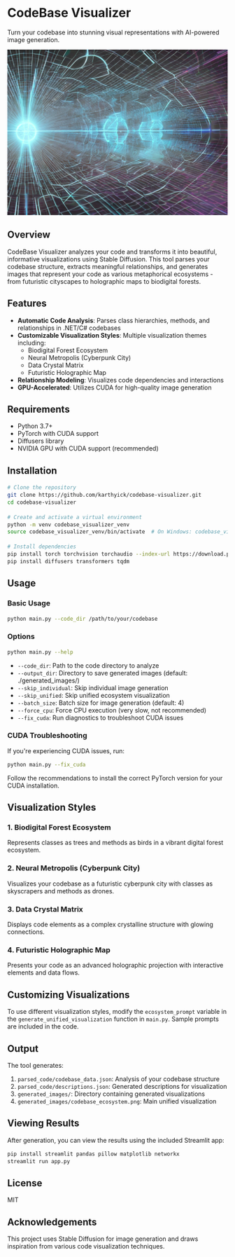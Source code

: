 # CodeBase Visualizer

Turn your codebase into stunning visual representations with AI-powered image generation.

![Codebase Visualization Example](./generated_images/codebase_ecosystem.png)

## Overview

CodeBase Visualizer analyzes your code and transforms it into beautiful, informative visualizations using Stable Diffusion. This tool parses your codebase structure, extracts meaningful relationships, and generates images that represent your code as various metaphorical ecosystems - from futuristic cityscapes to holographic maps to biodigital forests.

## Features

- **Automatic Code Analysis**: Parses class hierarchies, methods, and relationships in .NET/C# codebases
- **Customizable Visualization Styles**: Multiple visualization themes including:
  - Biodigital Forest Ecosystem
  - Neural Metropolis (Cyberpunk City)
  - Data Crystal Matrix
  - Futuristic Holographic Map
- **Relationship Modeling**: Visualizes code dependencies and interactions
- **GPU-Accelerated**: Utilizes CUDA for high-quality image generation

## Requirements

- Python 3.7+
- PyTorch with CUDA support
- Diffusers library
- NVIDIA GPU with CUDA support (recommended)

## Installation

```bash
# Clone the repository
git clone https://github.com/karthyick/codebase-visualizer.git
cd codebase-visualizer

# Create and activate a virtual environment
python -m venv codebase_visualizer_venv
source codebase_visualizer_venv/bin/activate  # On Windows: codebase_visualizer_venv\Scripts\activate

# Install dependencies
pip install torch torchvision torchaudio --index-url https://download.pytorch.org/whl/cu121
pip install diffusers transformers tqdm
```

## Usage

### Basic Usage

```bash
python main.py --code_dir /path/to/your/codebase
```

### Options

```bash
python main.py --help
```

- `--code_dir`: Path to the code directory to analyze
- `--output_dir`: Directory to save generated images (default: ./generated_images/)
- `--skip_individual`: Skip individual image generation
- `--skip_unified`: Skip unified ecosystem visualization
- `--batch_size`: Batch size for image generation (default: 4)
- `--force_cpu`: Force CPU execution (very slow, not recommended)
- `--fix_cuda`: Run diagnostics to troubleshoot CUDA issues

### CUDA Troubleshooting

If you're experiencing CUDA issues, run:

```bash
python main.py --fix_cuda
```

Follow the recommendations to install the correct PyTorch version for your CUDA installation.

## Visualization Styles

### 1. Biodigital Forest Ecosystem

Represents classes as trees and methods as birds in a vibrant digital forest ecosystem.

### 2. Neural Metropolis (Cyberpunk City)

Visualizes your codebase as a futuristic cyberpunk city with classes as skyscrapers and methods as drones.

### 3. Data Crystal Matrix

Displays code elements as a complex crystalline structure with glowing connections.

### 4. Futuristic Holographic Map

Presents your code as an advanced holographic projection with interactive elements and data flows.

## Customizing Visualizations

To use different visualization styles, modify the `ecosystem_prompt` variable in the `generate_unified_visualization` function in `main.py`. Sample prompts are included in the code.

## Output

The tool generates:

1. `parsed_code/codebase_data.json`: Analysis of your codebase structure
2. `parsed_code/descriptions.json`: Generated descriptions for visualization
3. `generated_images/`: Directory containing generated visualizations
4. `generated_images/codebase_ecosystem.png`: Main unified visualization

## Viewing Results

After generation, you can view the results using the included Streamlit app:

```bash
pip install streamlit pandas pillow matplotlib networkx
streamlit run app.py
```

## License

MIT

## Acknowledgements

This project uses Stable Diffusion for image generation and draws inspiration from various code visualization techniques.